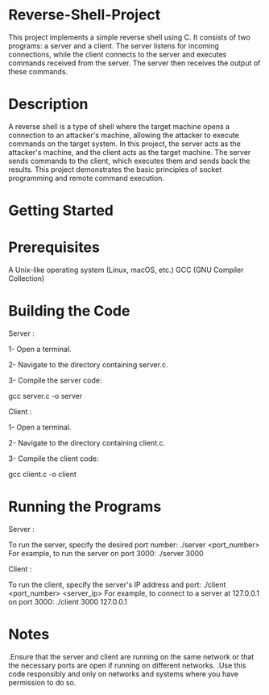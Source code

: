 # Reverse-Shell-Project
This project implements a simple reverse shell using C. It consists of two programs: a server and a client. 
The server listens for incoming connections, while the client connects to the server and executes commands received from the server. 
The server then receives the output of these commands.

# Description
A reverse shell is a type of shell where the target machine opens a connection to an attacker's machine, allowing the attacker to execute commands on the target system. In this project, the server acts as the attacker's machine, and the client acts as the target machine. The server sends commands to the client, which executes them and sends back the results. This project demonstrates the basic principles of socket programming and remote command execution.

# Getting Started
# Prerequisites
A Unix-like operating system (Linux, macOS, etc.)
GCC (GNU Compiler Collection)

# Building the Code
Server :

1- Open a terminal.

2- Navigate to the directory containing server.c.

3- Compile the server code:

gcc server.c -o server

Client :

1- Open a terminal.

2- Navigate to the directory containing client.c.

3- Compile the client code:

gcc client.c -o client

# Running the Programs
Server :

To run the server, specify the desired port number:
./server <port_number>
For example, to run the server on port 3000:
./server 3000

Client :

To run the client, specify the server's IP address and port:
./client <port_number> <server_ip>
For example, to connect to a server at 127.0.0.1 on port 3000:
./client 3000 127.0.0.1

# Notes
.Ensure that the server and client are running on the same network or that the necessary ports are open if running on different networks.
.Use this code responsibly and only on networks and systems where you have permission to do so.
